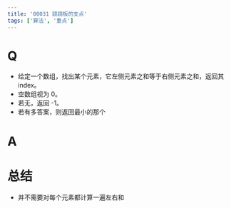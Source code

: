```yaml
---
title: '00031 跷跷板的支点'
tags: ['算法', '重点']
---
```


# Q

- 给定一个数组，找出某个元素，它左侧元素之和等于右侧元素之和，返回其 index。
- 空数组视为 0。
- 若无，返回 -1。
- 若有多答案，则返回最小的那个

# A



# 总结

- 并不需要对每个元素都计算一遍左右和


<script>
  function func(arr) {
    if (arr.length === 0) return 0
    const sum = arr.reduce((sum, x) => sum + x, 0)
    let leftSum = 0
    for (let i = 0; i < arr.length; i++) {
      const x = arr[i]
      const rightSum = sum - leftSum - x
      if (leftSum === rightSum) return i
      leftSum += x
    }
    return -1
  }
  console.log(func([1, 2, 3, 4, 5]))
  console.log(func([1, 2, 3, 5, 6]))
  console.log(func([]))
</script>